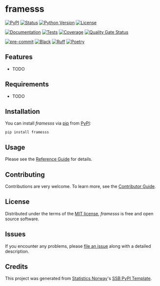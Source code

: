 # framesss

[![PyPI](https://img.shields.io/pypi/v/framesss.svg)][pypi status]
[![Status](https://img.shields.io/pypi/status/framesss.svg)][pypi status]
[![Python Version](https://img.shields.io/pypi/pyversions/framesss)][pypi status]
[![License](https://img.shields.io/pypi/l/framesss)][license]

[![Documentation](https://github.com/DanBeranek/framesss/actions/workflows/docs.yml/badge.svg)][documentation]
[![Tests](https://github.com/DanBeranek/framesss/actions/workflows/tests.yml/badge.svg)][tests]
[![Coverage](https://sonarcloud.io/api/project_badges/measure?project=DanBeranek_framesss&metric=coverage)][sonarcov]
[![Quality Gate Status](https://sonarcloud.io/api/project_badges/measure?project=DanBeranek_framesss&metric=alert_status)][sonarquality]

[![pre-commit](https://img.shields.io/badge/pre--commit-enabled-brightgreen?logo=pre-commit&logoColor=white)][pre-commit]
[![Black](https://img.shields.io/badge/code%20style-black-000000.svg)][black]
[![Ruff](https://img.shields.io/endpoint?url=https://raw.githubusercontent.com/astral-sh/ruff/main/assets/badge/v2.json)](https://github.com/astral-sh/ruff)
[![Poetry](https://img.shields.io/endpoint?url=https://python-poetry.org/badge/v0.json)][poetry]

[pypi status]: https://pypi.org/project/framesss/
[documentation]: https://DanBeranek.github.io/framesss
[tests]: https://github.com/DanBeranek/framesss/actions?workflow=Tests

[sonarcov]: https://sonarcloud.io/summary/overall?id=DanBeranek_framesss
[sonarquality]: https://sonarcloud.io/summary/overall?id=DanBeranek_framesss
[pre-commit]: https://github.com/pre-commit/pre-commit
[black]: https://github.com/psf/black
[poetry]: https://python-poetry.org/

## Features

- TODO

## Requirements

- TODO

## Installation

You can install _framesss_ via [pip] from [PyPI]:

```console
pip install framesss
```

## Usage

Please see the [Reference Guide] for details.

## Contributing

Contributions are very welcome.
To learn more, see the [Contributor Guide].

## License

Distributed under the terms of the [MIT license][license],
_framesss_ is free and open source software.

## Issues

If you encounter any problems,
please [file an issue] along with a detailed description.

## Credits

This project was generated from [Statistics Norway]'s [SSB PyPI Template].

[statistics norway]: https://www.ssb.no/en
[pypi]: https://pypi.org/
[ssb pypi template]: https://github.com/statisticsnorway/ssb-pypitemplate
[file an issue]: https://github.com/DanBeranek/framesss/issues
[pip]: https://pip.pypa.io/

<!-- github-only -->

[license]: https://github.com/DanBeranek/framesss/blob/main/LICENSE
[contributor guide]: https://github.com/DanBeranek/framesss/blob/main/CONTRIBUTING.md
[reference guide]: https://DanBeranek.github.io/framesss/reference.html
